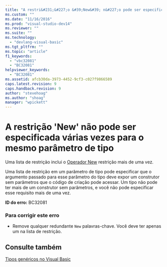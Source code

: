 ```yaml
---
title: "A restri&#231;&#227;o &#39;New&#39; n&#227;o pode ser especificada v&#225;rias vezes para o mesmo par&#226;metro de tipo | Microsoft Docs"
ms.custom: ""
ms.date: "11/16/2016"
ms.prod: "visual-studio-dev14"
ms.reviewer: ""
ms.suite: ""
ms.technology: 
  - "devlang-visual-basic"
ms.tgt_pltfrm: ""
ms.topic: "article"
f1_keywords: 
  - "vbc32081"
  - "BC32081"
helpviewer_keywords: 
  - "BC32081"
ms.assetid: afcb30da-3973-4452-9cf3-c027f9866589
caps.latest.revision: 9
caps.handback.revision: 9
author: "stevehoag"
ms.author: "shoag"
manager: "wpickett"
---
```

# A restri&#231;&#227;o &#39;New&#39; n&#227;o pode ser especificada v&#225;rias vezes para o mesmo par&#226;metro de tipo
Uma lista de restrição inclui o [Operador New](../../visual-basic/language-reference/operators/new-operator.md) restrição mais de uma vez.  
  
 Uma lista de restrição em um parâmetro de tipo pode especificar que o argumento passado para esse parâmetro do tipo deve expor um construtor sem parâmetros que o código de criação pode acessar. Um tipo não pode ter mais de um construtor sem parâmetros, e você não pode especificar esse requisito mais de uma vez.  
  
 **ID do erro:** BC32081  
  
### Para corrigir este erro  
  
-   Remove qualquer redundante `New` palavras\-chave. Você deve ter apenas um na lista de restrição.  
  
## Consulte também  
 [Tipos genéricos no Visual Basic](../../visual-basic/programming-guide/language-features/data-types/generic-types.md)